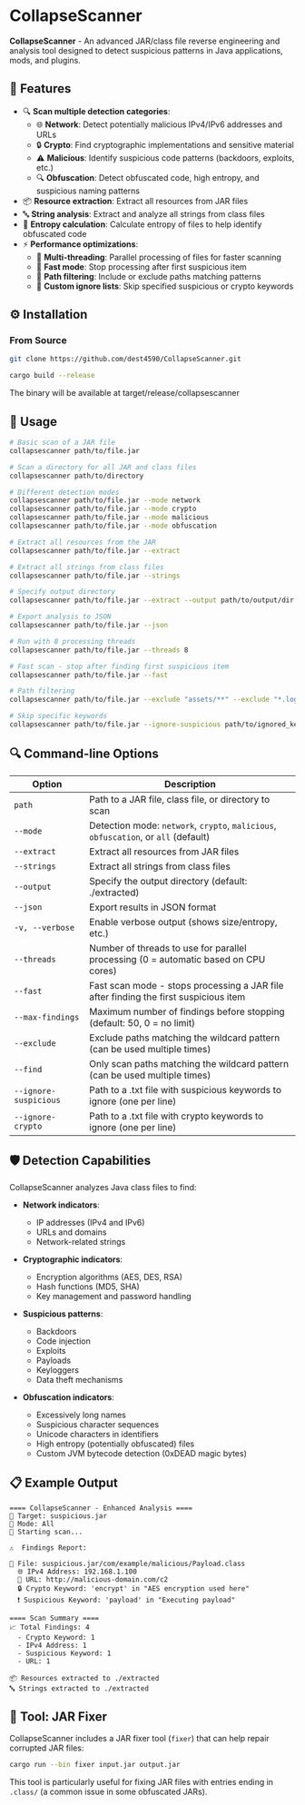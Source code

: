 # CollapseScanner

**CollapseScanner** - An advanced JAR/class file reverse engineering and analysis tool designed to detect suspicious patterns in Java applications, mods, and plugins.

## 🌟 Features

-   🔍 **Scan multiple detection categories**:
    -   🌐 **Network**: Detect potentially malicious IPv4/IPv6 addresses and URLs
    -   🔒 **Crypto**: Find cryptographic implementations and sensitive material
    -   ⚠️ **Malicious**: Identify suspicious code patterns (backdoors, exploits, etc.)
    -   🔍 **Obfuscation**: Detect obfuscated code, high entropy, and suspicious naming patterns
-   📦 **Resource extraction**: Extract all resources from JAR files
-   🔤 **String analysis**: Extract and analyze all strings from class files
-   🔢 **Entropy calculation**: Calculate entropy of files to help identify obfuscated code
-   ⚡ **Performance optimizations**:
    -   🧵 **Multi-threading**: Parallel processing of files for faster scanning
    -   🚀 **Fast mode**: Stop processing after first suspicious item
    -   🔎 **Path filtering**: Include or exclude paths matching patterns
    -   🚫 **Custom ignore lists**: Skip specified suspicious or crypto keywords

## ⚙️ Installation

### From Source

```bash
git clone https://github.com/dest4590/CollapseScanner.git
```

```bash
cargo build --release
```

The binary will be available at target/release/collapsescanner

## 📝 Usage

```bash
# Basic scan of a JAR file
collapsescanner path/to/file.jar

# Scan a directory for all JAR and class files
collapsescanner path/to/directory

# Different detection modes
collapsescanner path/to/file.jar --mode network
collapsescanner path/to/file.jar --mode crypto
collapsescanner path/to/file.jar --mode malicious
collapsescanner path/to/file.jar --mode obfuscation

# Extract all resources from the JAR
collapsescanner path/to/file.jar --extract

# Extract all strings from class files
collapsescanner path/to/file.jar --strings

# Specify output directory
collapsescanner path/to/file.jar --extract --output path/to/output/dir

# Export analysis to JSON
collapsescanner path/to/file.jar --json

# Run with 8 processing threads
collapsescanner path/to/file.jar --threads 8

# Fast scan - stop after finding first suspicious item
collapsescanner path/to/file.jar --fast

# Path filtering
collapsescanner path/to/file.jar --exclude "assets/**" --exclude "*.log" --find "com/example/*"

# Skip specific keywords
collapsescanner path/to/file.jar --ignore-suspicious path/to/ignored_keywords.txt --ignore-crypto path/to/ignored_crypto.txt
```

## 🔍 Command-line Options

| Option                | Description                                                                      |
| --------------------- | -------------------------------------------------------------------------------- |
| `path`                | Path to a JAR file, class file, or directory to scan                             |
| `--mode`              | Detection mode: `network`, `crypto`, `malicious`, `obfuscation`, or `all` (default) |
| `--extract`           | Extract all resources from JAR files                                             |
| `--strings`           | Extract all strings from class files                                             |
| `--output`            | Specify the output directory (default: ./extracted)                               |
| `--json`              | Export results in JSON format                                                     |
| `-v, --verbose`       | Enable verbose output (shows size/entropy, etc.)                                  |
| `--threads`           | Number of threads to use for parallel processing (0 = automatic based on CPU cores) |
| `--fast`              | Fast scan mode - stops processing a JAR file after finding the first suspicious item |
| `--max-findings`      | Maximum number of findings before stopping (default: 50, 0 = no limit)            |
| `--exclude`           | Exclude paths matching the wildcard pattern (can be used multiple times)          |
| `--find`              | Only scan paths matching the wildcard pattern (can be used multiple times)        |
| `--ignore-suspicious` | Path to a .txt file with suspicious keywords to ignore (one per line)             |
| `--ignore-crypto`     | Path to a .txt file with crypto keywords to ignore (one per line)                 |

## 🛡️ Detection Capabilities

CollapseScanner analyzes Java class files to find:

-   **Network indicators**:
    -   IP addresses (IPv4 and IPv6)
    -   URLs and domains
    -   Network-related strings

-   **Cryptographic indicators**:
    -   Encryption algorithms (AES, DES, RSA)
    -   Hash functions (MD5, SHA)
    -   Key management and password handling

-   **Suspicious patterns**:
    -   Backdoors
    -   Code injection
    -   Exploits
    -   Payloads
    -   Keyloggers
    -   Data theft mechanisms

-   **Obfuscation indicators**:
    -   Excessively long names
    -   Suspicious character sequences
    -   Unicode characters in identifiers
    -   High entropy (potentially obfuscated) files
    -   Custom JVM bytecode detection (0xDEAD magic bytes)

## 📋 Example Output

```
==== CollapseScanner - Enhanced Analysis ====
🎯 Target: suspicious.jar
🔧 Mode: All
🚀 Starting scan...

⚠️  Findings Report:

📄 File: suspicious.jar/com/example/malicious/Payload.class
  🌐 IPv4 Address: 192.168.1.100
  🔗 URL: http://malicious-domain.com/c2
  🔒 Crypto Keyword: 'encrypt' in "AES encryption used here"
  ❗ Suspicious Keyword: 'payload' in "Executing payload"

==== Scan Summary ====
📈 Total Findings: 4
  - Crypto Keyword: 1
  - IPv4 Address: 1
  - Suspicious Keyword: 1
  - URL: 1

📦 Resources extracted to ./extracted
🔤 Strings extracted to ./extracted
```

## 🔧 Tool: JAR Fixer

CollapseScanner includes a JAR fixer tool (`fixer`) that can help repair corrupted JAR files:

```bash
cargo run --bin fixer input.jar output.jar
```

This tool is particularly useful for fixing JAR files with entries ending in `.class/` (a common issue in some obfuscated JARs).
